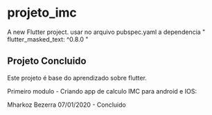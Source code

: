 # projeto_imc

A new Flutter project.
usar no arquivo pubspec.yaml a dependencia " flutter_masked_text: ^0.8.0 "
## Projeto Concluido

Este projeto é base do aprendizado sobre flutter.

Primeiro modulo - Criando app de calculo IMC para android e IOS:


Mharkoz Bezerra 07/01/2020 - Concluido
